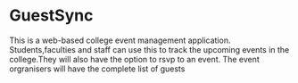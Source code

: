 # GuestSync
This is a web-based college event management application. Students,faculties and staff can use this to track the upcoming events in the college.They will also have the option to rsvp to an event.
The event orgranisers will have the complete list of guests

